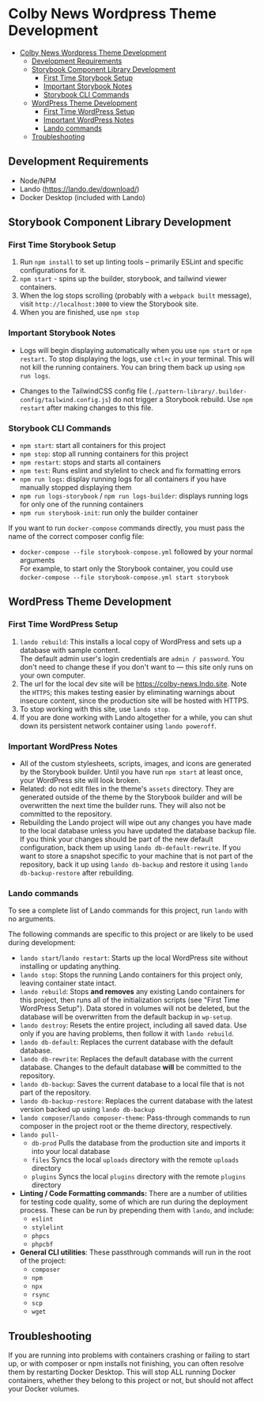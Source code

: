 # Colby News Wordpress Theme Development

- [Colby News Wordpress Theme Development](#colby-news-wordpress-theme-development)
  - [Development Requirements](#development-requirements)
  - [Storybook Component Library Development](#storybook-component-library-development)
    - [First Time Storybook Setup](#first-time-storybook-setup)
    - [Important Storybook Notes](#important-storybook-notes)
    - [Storybook CLI Commands](#storybook-cli-commands)
  - [WordPress Theme Development](#wordpress-theme-development)
    - [First Time WordPress Setup](#first-time-wordpress-setup)
    - [Important WordPress Notes](#important-wordpress-notes)
    - [Lando commands](#lando-commands)
  - [Troubleshooting](#troubleshooting)

## Development Requirements

- Node/NPM
- Lando (https://lando.dev/download/)
- Docker Desktop (included with Lando)

## Storybook Component Library Development

### First Time Storybook Setup

1. Run `npm install` to set up linting tools – primarily ESLint and
   specific configurations for it.
2. `npm start` - spins up the builder, storybook, and tailwind viewer containers.
3. When the log stops scrolling (probably with a `webpack built` message), visit
   `http://localhost:3000` to view the Storybook site.
4. When you are finished, use `npm stop`

### Important Storybook Notes

- Logs will begin displaying automatically when you use `npm start` or `npm restart`.
  To stop displaying the logs, use `ctl+c` in your terminal. This will not kill
  the running containers. You can bring them back up using `npm run logs`.

- Changes to the TailwindCSS config file (`./pattern-library/.builder-config/tailwind.config.js`)
  do not trigger a Storybook rebuild. Use `npm restart` after making changes to this file.

### Storybook CLI Commands

- `npm start`: start all containers for this project
- `npm stop`: stop all running containers for this project
- `npm restart`: stops and starts all containers
- `npm test`: Runs eslint and stylelint to check and fix formatting errors
- `npm run logs`: display running logs for all containers if you have
  manually stopped displaying them
- `npm run logs-storybook` / `npm run logs-builder`: displays running logs for
  only one of the running containers
- `npm run storybook-init`: run only the builder container

If you want to run `docker-compose` commands directly, you must pass the name of
the correct composer config file:

- `docker-compose --file storybook-compose.yml` followed by your normal arguments  
  For example, to start only the Storybook container, you could use  
  `docker-compose --file storybook-compose.yml start storybook`

## WordPress Theme Development

### First Time WordPress Setup

1. `lando rebuild`: This installs a local copy of WordPress and sets up a database with sample content.  
   The default admin user's login credentials are `admin / password`. You don't need to change these if
   you don't want to — this site only runs on your own computer.
2. The url for the local dev site will be https://colby-news.lndo.site. Note the `HTTPS`; this makes testing
   easier by eliminating warnings about insecure content, since the production site will be hosted with HTTPS.
3. To stop working with this site, use `lando stop`.
4. If you are done working with Lando altogether for a while, you can shut down its persistent network container
   using `lando poweroff`.

### Important WordPress Notes

- All of the custom stylesheets, scripts, images, and icons are generated by the Storybook builder.
  Until you have run `npm start` at least once, your WordPress site will look broken.
- Related: do not edit files in the theme's `assets` directory. They are generated outside of the
  theme by the Storybook builder and will be overwritten the next time the builder runs. They will
  also not be committed to the repository.
- Rebuilding the Lando project will wipe out any changes you have made to the local database unless
  you have updated the database backup file. If you think your changes should be part of the new default
  configuration, back them up using `lando db-default-rewrite`. If you want to store a snapshot specific
  to your machine that is not part of the repository, back it up using `lando db-backup` and restore
  it using `lando db-backup-restore` after rebuilding.

### Lando commands

To see a complete list of Lando commands for this project, run `lando` with no arguments.

The following commands are specific to this project or are likely to be used during development:

- `lando start`/`lando restart`: Starts up the local WordPress site without installing or updating anything.
- `lando stop`: Stops the running Lando containers for this project only, leaving container state intact.
- `lando rebuild`: Stops **and removes** any existing Lando containers for this project, then runs all of the
  initialization scripts (see "First Time WordPress Setup"). Data stored in volumes will not be deleted, but
  the database will be overwritten from the default backup in `wp-setup`.
- `lando destroy`: Resets the entire project, including all saved data. Use only if you are having problems,
  then follow it with `lando rebuild`.
- `lando db-default`: Replaces the current database with the default database.
- `lando db-rewrite`: Replaces the default database with the current database. Changes to the default database
  **will** be committed to the repository.
- `lando db-backup`: Saves the current database to a local file that is not part of the repository.
- `lando db-backup-restore`: Replaces the current database with the latest version backed up using `lando db-backup`
- `lando composer`/`lando composer-theme`: Pass-through commands to run composer in the project root or the
  theme directory, respectively.
- `lando pull-`
  - `db-prod` Pulls the database from the production site and imports it into your local database
  - `files` Syncs the local `uploads` directory with the remote `uploads` directory
  - `plugins` Syncs the local `plugins` directory with the remote `plugins` directory
- **Linting / Code Formatting commands:** There are a number of utilities for testing code quality, some of
  which are run during the deployment process. These can be run by prepending them with `lando`, and include:
  - `eslint`
  - `stylelint`
  - `phpcs`
  - `phpcbf`
- **General CLI utilities**: These passthrough commands will run in the root of the project:
  - `composer`
  - `npm`
  - `npx`
  - `rsync`
  - `scp`
  - `wget`

## Troubleshooting

If you are running into problems with containers crashing or failing to start up, or with
composer or npm installs not finishing, you can often resolve them by restarting
Docker Desktop. This will stop ALL running Docker containers, whether they belong to this
project or not, but should not affect your Docker volumes.
